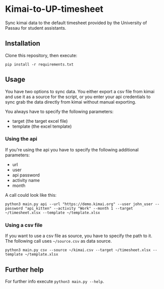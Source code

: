 # Kimai-to-UP-timesheet

Sync kimai data to the default timesheet provided by the University of Passau for student assistants.

## Installation

Clone this repository, then execute:
```shell
pip install -r requirements.txt
```

## Usage

You have two options to sync data. You either export a csv file from kimai and use it as a source for the script, or you
enter your api credentials to sync grab the data directly from kimai without manual exporting.

You always have to specify the following parameters:
- target (the target excel file)
- template (the excel template)

### Using the api

If you're using the api you have to specify the following additional parameters:
- url
- user
- api password
- activity name
- month

A call could look like this:

```shell
python3 main.py api --url "https://demo.kimai.org" --user john_user --password "api_kitten" --activity "Work" --month 1 --target ~/timesheet.xlsx --template ~/template.xlsx
```

### Using a csv file

If you want to use a csv file as source, you have to specify the path to it. The following call uses `~/source.csv` as data source.
```shell
python3 main.py csv --source ~/kimai.csv --target ~/timesheet.xlsx --template ~/template.xlsx
```

## Further help

For further info execute `python3 main.py --help`.
